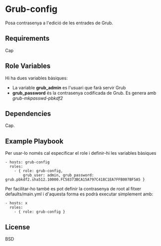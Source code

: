 # Grub-config

Posa contrasenya a l'edició de les entrades de Grub.

## Requirements

Cap

## Role Variables

Hi ha dues variables bàsiques:

- La variable **grub_admin** es l'usuari que farà servir Grub
- **grub_password** és la contrasenya codificada de Grub. Es genera amb _grub-mkpasswd-pbkdf2_

## Dependencies

Cap.

## Example Playbook

Per usar-lo només cal especificar el role i definir-hi les variables bàsiques

    - hosts: grub-config
      roles:
        - { role: grub-config,
            grub_user: admin, grub_password: grub.pbkdf2.sha512.10000.FC58373BCA15A797C418C1EA7FFB007BF5A5 }

Per facilitar-ho també es pot definir la contrasenya de root al fitxer defaults/main.yml i d'aquesta forma es podrà executar simplement amb:

    - hosts: x
      roles:
        - { role: grub-config }

## License

BSD
